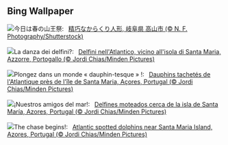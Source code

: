 ## Bing Wallpaper
![](https://www.bing.com/th?id=OHR.TakayamaFestival2025_JA-JP4780504174_UHD.jpg&w=1000)今日は春の山王祭:&nbsp;&ensp;[精巧なからくり人形, 岐阜県 高山市 (© N. F. Photography/Shutterstock)](https://www.bing.com/th?id=OHR.TakayamaFestival2025_JA-JP4780504174_UHD.jpg)
<br><br/>
![](https://www.bing.com/th?id=OHR.SpottedDolphins_IT-IT7838462769_UHD.jpg&w=1000)La danza dei delfini?:&nbsp;&ensp;[Delfini nell'Atlantico, vicino all'isola di Santa Maria, Azzorre, Portogallo (© Jordi Chias/Minden Pictures)](https://www.bing.com/th?id=OHR.SpottedDolphins_IT-IT7838462769_UHD.jpg)
<br><br/>
![](https://www.bing.com/th?id=OHR.SpottedDolphins_FR-FR1251975856_UHD.jpg&w=1000)Plongez dans un monde « dauphin-tesque » !:&nbsp;&ensp;[Dauphins tachetés de l'Atlantique près de l'île de Santa Maria, Açores, Portugal (© Jordi Chias/Minden Pictures)](https://www.bing.com/th?id=OHR.SpottedDolphins_FR-FR1251975856_UHD.jpg)
<br><br/>
![](https://www.bing.com/th?id=OHR.SpottedDolphins_ES-ES0341116224_UHD.jpg&w=1000)¡Nuestros amigos del mar!:&nbsp;&ensp;[Delfines moteados cerca de la isla de Santa María, Azores, Portugal (© Jordi Chias/Minden Pictures)](https://www.bing.com/th?id=OHR.SpottedDolphins_ES-ES0341116224_UHD.jpg)
<br><br/>
![](https://www.bing.com/th?id=OHR.SpottedDolphins_EN-GB5559649631_UHD.jpg&w=1000)The chase begins!:&nbsp;&ensp;[Atlantic spotted dolphins near Santa Maria Island, Azores, Portugal (© Jordi Chias/Minden Pictures)](https://www.bing.com/th?id=OHR.SpottedDolphins_EN-GB5559649631_UHD.jpg)
<br><br/>
